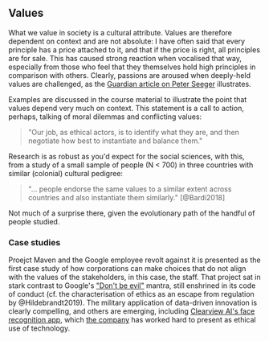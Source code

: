 ## Values

What we value in society is a cultural attribute. Values are therefore dependent on context and are not absolute: I have often said that every principle has a price attached to it, and that if the price is right, all principles are for sale. This has caused strong reaction when vocalised that way, especially from those who feel that they themselves hold high principles in comparison with others. Clearly, passions are aroused when deeply-held values are challenged, as the [Guardian article on Peter Seeger](https://www.theguardian.com/lifeandstyle/1999/nov/06/weekend.kevintoolis) illustrates.

Examples are discussed in the course material to illustrate the point that values depend very much on context. This statement is a call to action, perhaps, talking of moral dilemmas and conflicting values:

> "Our job, as ethical actors, is to identify what they are, and then negotiate how best to instantiate and balance them."

Research is as robust as you'd expect for the social sciences, with this, from a study of a small sample of people (N < 700) in three countries with similar (colonial) cultural pedigree:

> "... people  endorse the  same  values  to  a  similar  extent  across  countries  and  also instantiate  them  similarly." [@Bardi2018]

Not much of a surprise there, given the evolutionary path of the handful of people studied.


### Case studies

Proejct Maven and the Google employee revolt against it is presented as the first case study of how corporations can make choices that do not align with the values of the stakeholders, in this case, the staff. That project sat in stark contrast to Google's ["Don't be evil"](https://en.wikipedia.org/wiki/Don%27t_be_evil) mantra, still enshrined in its code of conduct (cf. the characterisation of ethics as an escape from regulation by @Hildebrandt2019). The military application of data-driven innovation is clearly compelling, and others are emerging, including [Clearview AI's face recognition app](https://www.nytimes.com/2020/01/18/technology/clearview-privacy-facial-recognition.html), which [the company](https://clearview.ai/) has worked hard to present as ethical use of technology.
